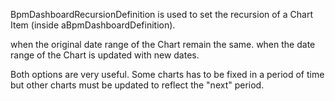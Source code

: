 BpmDashboardRecursionDefinition is used to set the recursion of a Chart Item <BpmDashboardItemDefinition> (inside aBpmDashboardDefinition).

<modifyStartDateOnUpdate> 
when <false> the original date range of the Chart remain the same.
when <true> the date range of the Chart is updated with new dates.

Both options are very useful. Some charts has to be fixed in a period of time but other charts must be updated to reflect the "next" period.
